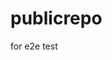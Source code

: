 # publicrepo
for e2e test













































































































































































































































































































































































































































































































































































































































































































































































































































































































































































































































































































































































































































































































































































































































































































































































































































































































